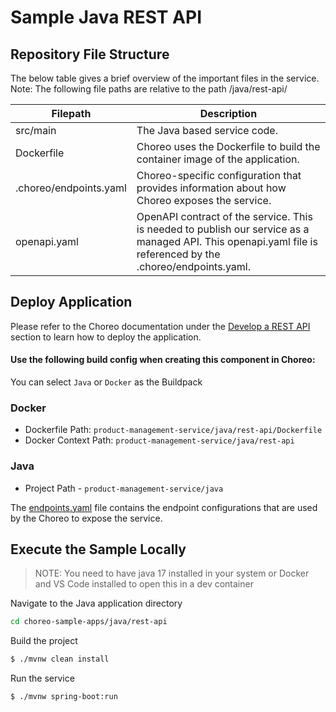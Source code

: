 # Sample Java REST API

## Repository File Structure

The below table gives a brief overview of the important files in the service.\
Note: The following file paths are relative to the path /java/rest-api/

| Filepath               | Description                                                                                                                                                  |
| ---------------------- | ------------------------------------------------------------------------------------------------------------------------------------------------------------ |
| src/main               | The Java based service code.                                                                                                                                 |
| Dockerfile             | Choreo uses the Dockerfile to build the container image of the application.                                                                                  |
| .choreo/endpoints.yaml | Choreo-specific configuration that provides information about how Choreo exposes the service.                                                                |
| openapi.yaml           | OpenAPI contract of the service. This is needed to publish our service as a managed API. This openapi.yaml file is referenced by the .choreo/endpoints.yaml. |

## Deploy Application

Please refer to the Choreo documentation under the [Develop a REST API](https://wso2.com/choreo/docs/develop-components/develop-services/develop-a-rest-api/#step-1-create-a-service-component-from-a-dockerfile) section to learn how to deploy the application.

#### Use the following build config when creating this component in Choreo:

You can select `Java` or `Docker` as the Buildpack

### Docker
- Dockerfile Path: `product-management-service/java/rest-api/Dockerfile`
- Docker Context Path: `product-management-service/java/rest-api`

### Java
- Project Path - `product-management-service/java`

The [endpoints.yaml](.choreo/endpoints.yaml) file contains the endpoint configurations that are used by the Choreo to expose the service.



## Execute the Sample Locally

> NOTE: You need to have java 17 installed in your system or Docker and VS Code installed to
> open this in a dev container

Navigate to the Java application directory

```bash
cd choreo-sample-apps/java/rest-api
```

Build the project

```bash
$ ./mvnw clean install
```

Run the service

```bash
$ ./mvnw spring-boot:run
```
